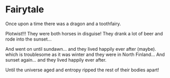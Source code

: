 # Fairytale

Once upon a time there was a dragon and a toothfairy.

Plotwist!!! They were both horses in disguise!
They drank a lot of beer and rode into the sunset...

And went on until sundawn...
and they lived happily ever after (maybe).
which is troublesome as it was winter and they were in North Finland...
And sunset again...
and they lived happily ever after.


Until the universe aged and entropy ripped the rest of 
their bodies apart!
